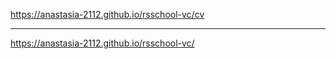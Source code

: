 https://anastasia-2112.github.io/rsschool-vc/cv
***********
https://anastasia-2112.github.io/rsschool-vc/

